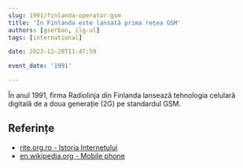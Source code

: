 ```yaml
---
slug: 1991/finlanda-operator-gsm
title: 'În Finlanda este lansată prima rețea GSM'
authors: [gserban, ilg-ul]
tags: [international]

date: 2023-12-28T11:47:59

event_date: '1991'

---
```


În anul 1991, firma Radiolinja din Finlanda lansează tehnologia
celulară digitală de a doua generație (2G) pe standardul GSM.

<!-- truncate -->

## Referințe

- [rite.org.ro - Istoria Internetului](https://rite.org.ro/istoria-internetului/)
- [en.wikipedia.org - Mobile phone](https://en.wikipedia.org/wiki/Mobile_phone)
